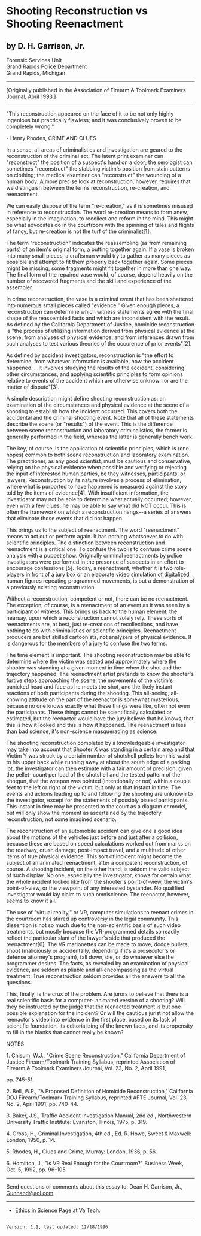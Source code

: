 # Shooting Reconstruction vs Shooting Reenactment

## by D. H. Garrison, Jr.

Forensic Services Unit  
Grand Rapids Police Department  
Grand Rapids, Michigan

* * *

[Originally published in the Association of Firearm & Toolmark Examiners
Journal, April 1993.]

* * *

"This reconstruction appeared on the face of it to be not only highly
ingenious but practically flawless; and it was conclusively proven to be
completely wrong."

\- Henry Rhodes, CRIME AND CLUES

In a sense, all areas of criminalistics and investigation are geared to the
reconstruction of the criminal act. The latent print examiner can
"reconstruct" the position of a suspect's hand on a door; the serologist can
sometimes "reconstruct" the stabbing victim's position from stain patterns on
clothing; the medical examiner can "reconstruct" the wounding of a human body.
A more precise look at reconstruction, however, requires that we distinguish
between the terms reconstruction, re-creation, and reenactment.

We can easily dispose of the term "re-creation," as it is sometimes misused in
reference to reconstruction. The word re-creation means to form anew,
especially in the imagination, to recollect and reform in the mind. This might
be what advocates do in the courtroom with the spinning of tales and flights
of fancy, but re-creation is not the turf of the criminalist[1].

The term "reconstruction" indicates the reassembling (as from remaining parts)
of an item's original form, a putting together again. If a vase is broken into
many small pieces, a craftsman would try to gather as many pieces as possible
and attempt to fit them properly back together again. Some pieces might be
missing; some fragments might fit together in more than one way. The final
form of the repaired vase would, of course, depend heavily on the number of
recovered fragments and the skill and experience of the assembler.

In crime reconstruction, the vase is a criminal event that has been shattered
into numerous small pieces called "evidence." Given enough pieces, a
reconstruction can determine which witness statements agree with the final
shape of the reassembled facts and which are inconsistent with the result. As
defined by the California Department of Justice, homicide reconstruction is
"the process of utilizing information derived from physical evidence at the
scene, from analyses of physical evidence, and from inferences drawn from such
analyses to test various theories of the occurence of prior events"[2].

As defined by accident investigators, reconstruction is "the effort to
determine, from whatever information is available, how the accident happened.
. .It involves studying the results of the accident, considering other
circumstances, and applying scientific principles to form opinions relative to
events of the accident which are otherwise unknown or are the matter of
dispute"[3].

A simple description might define shooting reconstruction as: an examination
of the circumstances and physical evidence at the scene of a shooting to
establish how the incident occurred. This covers both the accidental and the
criminal shooting event. Note that all of these statements describe the scene
(or "results") of the event. This is the difference between scene
reconstruction and laboratory criminalistics, the former is generally
performed in the field, whereas the latter is generally bench work.

The key, of course, is the application of scientific principles, which is (one
hopes) common to both scene reconstruction and laboratory examination. The
practitioner, as any good scientist, must be cautious and conservative,
relying on the physical evidence when possible and verifying or rejecting the
input of interested human parties, be they witnesses, participants, or
lawyers. Reconstruction by its nature involves a process of elimination, where
what is purported to have happened is measured against the story told by the
items of evidence[4]. With insufficient information, the investigator may not
be able to determine what actually occurred; however, even with a few clues,
he may be able to say what did NOT occur. This is often the framework on which
a reconstruction hangs--a series of answers that eliminate those events that
did not happen.

This brings us to the subject of reenactment. The word "reenactment" means to
act out or perform again. It has nothing whatsoever to do with scientific
principles. The distinction between reconstruction and reenactment is a
critical one. To confuse the two is to confuse crime scene analysis with a
puppet show. Originally criminal reenactments by police investigators were
performed in the presence of suspects in an effort to encourage confessions
[5]. Today, a reenactment, whether it is two role-players in front of a jury
box or an elaborate video simulation of digitalized human figures repeating
programmed movements, is but a demonstration of a previously existing
reconstruction.

Without a reconstruction, competent or not, there can be no reenactment. The
exception, of course, is a reenactment of an event as it was seen by a
participant or witness. This brings us back to the human element, the hearsay,
upon which a reconstruction cannot solely rely. These sorts of reenactments
are, at best, just re-creations of recollections, and have nothing to do with
criminalistics or scientific principles. Reenactment producers are but skilled
cartoonists, not analyzers of physical evidence. It is dangerous for the
members of a jury to confuse the two terms.

The time element is important. The shooting reconstruction may be able to
determine where the victim was seated and approximately where the shooter was
standing at a given moment in time when the shot and the trajectory happened.
The reenactment artist pretends to know the shooter's furtive steps
approaching the scene, the movements of the victim's panicked head and face as
he meets the shot, and the likely instant reactions of both participants
during the shooting. This all-seeing, all- knowing attitude on the part of the
reenactor is somewhat mysterious, because no one knows exactly what these
things were like, often not even the participants. These things cannot be
scientifically calculated or estimated, but the reenactor would have the jury
believe that he knows, that this is how it looked and this is how it happened.
The reenactment is less than bad science, it's non-science masquerading as
science.

The shooting reconstruction completed by a knowledgeable investigator may take
into account that Shooter X was standing in a certain area and that Victim Y
was struck by a certain number of shotshell pellets from his waist to his
upper back while running away at about the south edge of a parking lot; the
investigator can then estimate with a fair amount of precision, given the
pellet- count per load of the shotshell and the tested pattern of the shotgun,
that the weapon was pointed (intentionally or not) within a couple feet to the
left or right of the victim, but only at that instant in time. The events and
actions leading up to and following the shooting are unknown to the
investigator, except for the statements of possibly biased participants. This
instant in time may be presented to the court as a diagram or model, but will
only show the moment as ascertained by the trajectory reconstruction, not some
imagined scenario.

The reconstruction of an automobile accident can give one a good idea about
the motions of the vehicles just before and just after a collision, because
these are based on speed calculations worked out from marks on the roadway,
crush damage, post-impact travel, and a multitude of other items of true
physical evidence. This sort of incident might become the subject of an
animated reenactment, after a competent reconstruction, of course. A shooting
incident, on the other hand, is seldom the valid subject of such display. No
one, especially the investigator, knows for certain what the whole incident
looked like from the shooter's point-of-view, the victim's point-of-view, or
the viewpoint of any interested bystander. No qualified investigator would lay
claim to such omniscience. The reenactor, however, seems to know it all.

The use of "virtual reality," or VR, computer simulations to reenact crimes in
the courtroom has stirred up controversy in the legal community. This
dissention is not so much due to the non-scientific basis of such video
treatments, but mostly because the VR-programmed details so readily reflect
the particular slant of the lawyer's side that produced the reenactment[6].
The VR marionettes can be made to move, dodge bullets, shoot (maliciously or
accidentally, depending if it's a prosecutor's or defense attorney's program),
fall down, die, or do whatever else the programmer desires. The facts, as
revealed by an examination of physical evidence, are seldom as pliable and
all-encompassing as the virtual treatment. True reconstruction seldom provides
all the answers to all the questions.

This, finally, is the crux of the problem. Are jurors to believe that there is
a real scientific basis for a computer- animated version of a shooting? Will
they be instructed by the judge that the reenacted treatment is but one
possible explanation for the incident? Or will the cautious jurist not allow
the reenactor's video into evidence in the first place, based on its lack of
scientific foundation, its editorializing of the known facts, and its
propensity to fill in the blanks that cannot really be known?

NOTES

1\. Chisum, W.J., "Crime Scene Reconstruction," California Department of
Justice Firearm/Toolmark Training Syllabus, reprinted Association of Firearm &
Toolmark Examiners Journal, Vol. 23, No. 2, April 1991,

pp. 745-51.

2\. Bell, W.P., "A Proposed Definition of Homicide Reconstruction," California
DOJ Firearm/Toolmark Training Syllabus, reprinted AFTE Journal, Vol. 23, No.
2, April 1991, pp. 740-44.

3\. Baker, J.S., Traffic Accident Investigation Manual, 2nd ed., Northwestern
University Traffic Institute: Evanston, Illinois, 1975, p. 319.

4\. Gross, H., Criminal Investigation, 4th ed., Ed. R. Howe, Sweet & Maxwell:
London, 1950, p. 14.

5\. Rhodes, H., Clues and Crime, Murray: London, 1936, p. 56.

6\. Homilton, J., "Is VR Real Enough for the Courtroom?" Business Week, Oct.
5, 1992, pp. 96-105.

* * *

Send questions or comments about this essay to: Dean H. Garrison, Jr.,
[Gunhand@aol.com](mailto:Gunhand@aol.com)

* * *

  * [Ethics in Science Page](/chem-ed/ethics/index.html) at Va Tech.

* * *
    
    
    Version: 1.1, last updated: 12/18/1996

